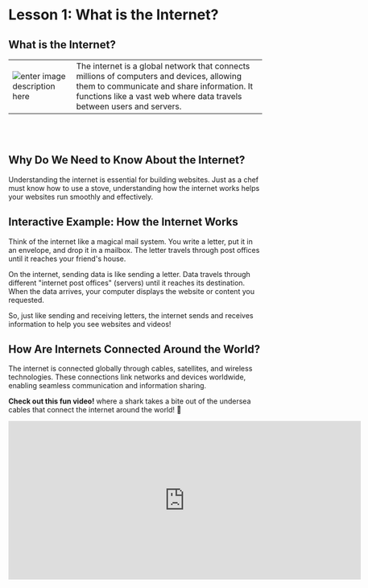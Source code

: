 # **Lesson 1: What is the Internet?**

## **What is the Internet?**






| | |  
|---------------------------------|-------------|  
| ![enter image description here](https://i.im.ge/2024/08/19/fhLhWm.inter.jpeg) | The internet is a global network that connects millions of computers and devices, allowing them to communicate and share information. It functions like a vast web where data travels between users and servers. |


<br>  
<br>

## **Why Do We Need to Know About the Internet?**
Understanding the internet is essential for building websites. Just as a chef must know how to use a stove, understanding how the internet works helps your websites run smoothly and effectively.

## **Interactive Example: How the Internet Works**

Think of the internet like a magical mail system. You write a letter, put it in an envelope, and drop it in a mailbox. The letter travels through post offices until it reaches your friend's house.

On the internet, sending data is like sending a letter. Data travels through different "internet post offices" (servers) until it reaches its destination. When the data arrives, your computer displays the website or content you requested.

So, just like sending and receiving letters, the internet sends and receives information to help you see websites and videos!

## **How Are Internets Connected Around the World?**
The internet is connected globally through cables, satellites, and wireless technologies. These connections link networks and devices worldwide, enabling seamless communication and information sharing.

**Check out this fun video!** where a shark takes a bite out of the undersea cables that connect the internet around the world! 🦈

<iframe width="700" height="315" src="https://www.youtube.com/embed/1ex7uTQf4bQ" frameborder="0" allowfullscreen></iframe>



<!--stackedit_data:
eyJoaXN0b3J5IjpbMTg1NDMzMjgzNCwtMTAyMjY1MzgzNiwzOT
A0ODkzNjksLTQ1ODkzODE2N119
-->